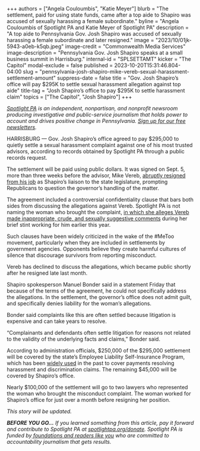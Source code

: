 +++
authors = ["Angela Couloumbis", "Katie Meyer"]
blurb = "The settlement, paid for using state funds, came after a top aide to Shapiro was accused of sexually harassing a female subordinate."
byline = "Angela Couloumbis of Spotlight PA and Katie Meyer of Spotlight PA"
description = "A top aide to Pennsylvania Gov. Josh Shapiro was accused of sexually harassing a female subordinate and later resigned."
image = "2023/10/01jk-5943-a0eb-k5qb.jpeg"
image-credit = "Commonwealth Media Services"
image-description = "Pennsylvania Gov. Josh Shapiro speaks at a small business summit in Harrisburg."
internal-id = "SPLSETTAMT"
kicker = "The Capitol"
modal-exclude = false
published = 2023-10-20T15:31:46.804-04:00
slug = "pennsylvania-josh-shapiro-mike-vereb-sexual-harassment-settlement-amount"
suppress-date = false
title = "Gov. Josh Shapiro’s office will pay $295K to settle sexual harassment allegation against top aide"
title-tag = "Josh Shapiro’s office to pay $295K to settle harassment claim"
topics = ["The Capitol", "Josh Shapiro"]
+++

<a href="https://www.spotlightpa.org/"><em>Spotlight PA</em></a><em> is an independent, nonpartisan, and nonprofit newsroom producing investigative and public-service journalism that holds power to account and drives positive change in Pennsylvania. </em><a href="https://www.spotlightpa.org/newsletters"><em>Sign up for our free newsletters</em></a><em>.</em>

HARRISBURG — Gov. Josh Shapiro’s office agreed to pay $295,000 to quietly settle a sexual harassment complaint against one of his most trusted advisors, according to records obtained by Spotlight PA through a public records request.

The settlement will be paid using public dollars. It was signed on Sept. 5, more than three weeks before the advisor, Mike Vereb, <a href="https://www.spotlightpa.org/news/2023/09/pennsylvania-mike-vereb-sexual-harassment-allegation-josh-shapiro-administration/">abruptly resigned from his job</a> as Shapiro’s liaison to the state legislature, prompting Republicans to question the governor’s handling of the matter.

The agreement included a controversial confidentiality clause that bars both sides from discussing the allegations against Vereb. Spotlight PA is not naming the woman who brought the complaint, <a href="https://www.spotlightpa.org/news/2023/10/pennsylvania-josh-shapiro-mike-vereb-sexual-harassment-settlement/">in which she alleges Vereb made inappropriate, crude, and sexually suggestive comments</a> during her brief stint working for him earlier this year.

<script src="https://www.spotlightpa.org/embed.js" async></script><div data-spl-embed-version="1" data-spl-src="https://www.spotlightpa.org/embeds/newsletter/"></div>

Such clauses have been widely criticized in the wake of the \#MeToo movement, particularly when they are included in settlements by government agencies. Opponents believe they create harmful cultures of silence that discourage survivors from reporting misconduct.

Vereb has declined to discuss the allegations, which became public shortly after he resigned late last month.

Shapiro spokesperson Manuel Bonder said in a statement Friday that because of the terms of the agreement, he could not specifically address the allegations. In the settlement, the governor’s office does not admit guilt, and specifically denies liability for the woman’s allegations.

Bonder said complaints like this are often settled because litigation is expensive and can take years to resolve.

“Complainants and defendants often settle litigation for reasons not related to the validity of the underlying facts and claims,” Bonder said.

According to administration officials, $250,000 of the $295,000 settlement will be covered by the state’s Employee Liability Self-Insurance Program, which has been <a href="https://www.inquirer.com/philly/news/breaking/sex-harassment-payments-pennsylvania-state-workers-millions-20180131.html">widely used</a> in the past to cover payments resolving harassment and discrimination claims. The remaining $45,000 will be covered by Shapiro’s office.

Nearly $100,000 of the settlement will go to two lawyers who represented the woman who brought the misconduct complaint. The woman worked for Shapiro’s office for just over a month before resigning her position.

<em>This story will be updated.</em>

<strong><em>BEFORE YOU GO…</em></strong><em> If you learned something from this article, pay it forward and contribute to Spotlight PA at </em><a href="http://spotlightpa.org/donate"><em>spotlightpa.org/donate</em></a><em>. Spotlight PA is funded by</em><a href="https://www.spotlightpa.org/support"><em> foundations and readers like you</em></a><em> who are committed to accountability journalism that gets results.</em>


